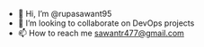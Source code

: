 - 👋 Hi, I’m @rupasawant95
- 💞️ I’m looking to collaborate on DevOps projects
- 📫 How to reach me sawantr477@gmail.com

<!---
rupasawant95/rupasawant95 is a ✨ special ✨ repository because its `README.md` (this file) appears on your GitHub profile.
You can click the Preview link to take a look at your changes.
--->
